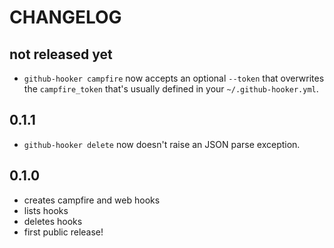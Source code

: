 # CHANGELOG

## not released yet

* `github-hooker campfire` now accepts an optional `--token` that overwrites the `campfire_token` that's usually defined in your `~/.github-hooker.yml`.

## 0.1.1

* `github-hooker delete` now doesn't raise an JSON parse exception.

## 0.1.0

* creates campfire and web hooks
* lists hooks
* deletes hooks
* first public release!